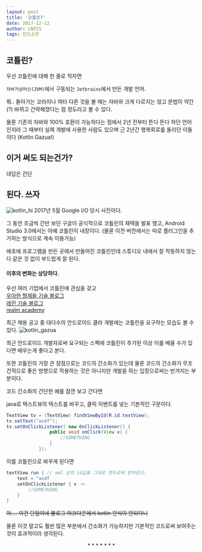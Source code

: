 ```yaml
---
layout: post
title: '코틀린?'
date: 2017-12-12
author: LNTCS
tags: 안드소전
---
```


## 코틀린?
우선 코틀린에 대해 한 줄로 적자면

`자바가상머신(JVM)`에서 구동되는 `Jetbrains`에서 만든 개발 언어.

뭐.. 돌아가는 꼬라지나 여타 다른 것을 볼 때는 자바와 크게 다르지는 않고 문법이 약간(?) 바뀌고 간략해졌다는 점 정도라고 볼 수 있다.

물론 기존의 자바와 100% 호환이 가능하다는 점에서 2년 전부터 뜬다 뜬다 하던 언어인지라 그 때부터 실제 개발에 사용한 사람도 있으며 근 2년간 행복회로를 돌리던 이들이다 (Kotlin Gazua!)

## 이거 써도 되는건가?

대답은 간단
## 된다. 쓰자

![kotlin_hi](http://do-you-know-yuna.kim/assets/img/171212/kotlin_hi.jpg)
2017년 5월 Google I/O 당시 사진이다.

그 동안 조금씩 간만 보던 구글이 공식적으로 코틀린의 채택을 발표 했고, Android Studio 3.0에서는 아예 코틀린이 내장이다.
(물론 이전 버전에서는 따로 플러그인을 추가하는 방식으로 계속 이용가능)

애초에 프로그램을 만든 곳에서 만들어진 코틀린인데 스튜디오 내에서 잘 작동하지 않는다 같은 것 없이 부드럽게 잘 된다.

#### 이후의 변화는 상당하다.
우선 여러 기업에서 코틀린에 관심을 갖고<br>
[우아한 형제들 기술 블로그](http://woowabros.github.io/experience/2017/07/18/introduction-to-kotlin-in-baeminfresh.html)<br>
[레진 기술 블로그](http://tech.lezhin.com/tags/kotlin/)<br>
[realm academy](https://academy.realm.io/kr/posts/kotlin-official-android-language/)

최근 채용 공고 중 대다수의 안드로이드 클라 개발에는 코틀린을 요구하는 모습도 볼 수 있다.
![kotlin_gazua](http://do-you-know-yuna.kim/assets/img/171212/gazua.png)

최근 안드로이드 개발자로써 요구되는 스펙에 코틀린이 추가된 이상 이를 배울 수가 있다면 배우는게 좋다고 본다.

또한 코틀린의 가장 큰 장점으로는 코드의 간소화가 있는데
물론 코드의 간소화가 무조건적으로 좋은 방향으로 작용하는 것은 아니지만 개발을 하는 입장으로써는 반겨지는 부분이다.

코드 간소화의 간단한 예를 잠깐 보고 간다면

java로 텍스트뷰의 텍스트를 바꾸고, 클릭 이벤트를 넣는 기본적인 구문이다.
```JAVA
TextView tv = (TextView) findViewById(R.id.textView);
tv.setText("asdf");
tv.setOnClickListener( new OnClickListener() {
				public void onClick(View v) {
					//SOMETHING
				}
			});
```
이를 코틀린으로 바꾸게 된다면
```KOTLIN
textView.run { // xml 상의 id값을 그대로 변수로써 받아온다.
	text = "asdf
	setOnClickListener { v -> 
		//SOMETHING
	}
}
```
~~아.... 이건 단점이네 블로그 마크다운에서 kotlin 인식이 안되다니~~

물론 이것 말고도 훨씬 많은 부분에서 간소화가 가능하지만 기본적인 코드로써 보여주는 것이 효과적이라 생각된다.

<center> * * * * * * * </center>